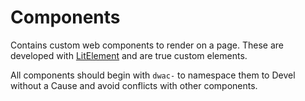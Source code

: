 # Components

Contains custom web components to render on a page. These are developed with
[LitElement](https://lit-element.polymer-project.org/) and are true custom
elements.

All components should begin with `dwac-` to namespace them to Devel without a
Cause and avoid conflicts with other components.
